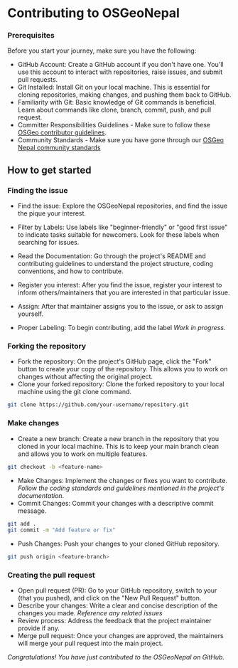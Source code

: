 # Contributing to OSGeoNepal

### Prerequisites

Before you start your journey, make sure you have the following:

- GitHub Account: Create a GitHub account if you don't have one. You'll use this account to interact with repositories, raise issues, and submit pull requests.
- Git Installed: Install Git on your local machine. This is essential for cloning repositories, making changes, and pushing them back to GitHub.
- Familiarity with Git: Basic knowledge of Git commands is beneficial. Learn about commands like clone, branch, commit, push, and pull request.
- Committer Responsibilities Guidelines - Make sure to follow these [OSGeo contributor guidelines](https://wiki.osgeo.org/wiki/Committer_Responsibilities_Guidelines).
- Community Standards - Make sure you have gone through our [OSGeo Nepal community standards](./Standards.md)

## How to get started

### Finding the issue

- Find the issue: Explore the OSGeoNepal repositories, and find the issue the pique your interest.
- Filter by Labels: Use labels like "beginner-friendly" or "good first issue" to indicate tasks suitable for newcomers. Look for these labels when searching for issues.
- Read the Documentation: Go through the project's README and contributing guidelines to understand the project structure, coding conventions, and how to contribute.

- Register you interest: After you find the issue, register your interest to inform others/maintainers that you are interested in that particular issue.
- Assign: After that maintainer assigns you to the issue, or ask to assign yourself.
- Proper Labeling: To begin contributing, add the label _Work in progress_.

### Forking the repository

- Fork the repository: On the project's GitHub page, click the "Fork" button to create your copy of the repository. This allows you to work on changes without affecting the original project.
- Clone your forked repository: Clone the forked repository to your local machine using the git clone command.

```bash
git clone https://github.com/your-username/repository.git

```

### Make changes

- Create a new branch: Create a new branch in the repository that you cloned in your local machine. This is to keep your main branch clean and allows you to work on multiple features.

```bash
git checkout -b <feature-name>

```

- Make Changes: Implement the changes or fixes you want to contribute.
  _Follow the coding standards and guidelines mentioned in the project's documentation._
- Commit Changes: Commit your changes with a descriptive commit message.

```bash
git add .
git commit -m "Add feature or fix"

```

- Push Changes: Push your changes to your cloned GitHub repository.

```bash
git push origin <feature-branch>

```

### Creating the pull request

- Open pull request (PR): Go to your GitHub repository, switch to your <feature-branch> (that you pushed), and click on the "New Pull Request" button.
- Describe your changes: Write a clear and concise description of the changes you made.
  _Reference any related issues_
- Review process: Address the feedback that the project maintainer provide if any.
- Merge pull request: Once your changes are approved, the maintainers will merge your pull request into the main project.

_Congratulations! You have just contributed to the OSGeoNepal on GitHub._
